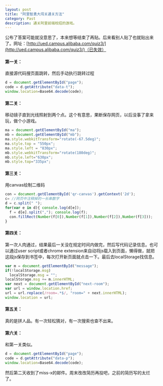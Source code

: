 ```yaml
---
layout: post
title: "阿里智勇大闯关通关方法"
category: Past
description: 通关阿里前端校招的游戏。
---
```

公布了答案可能就没意思了，本来想等结束了再贴。后来看别人贴了也就贴出来了。网址：[http://ued.campus.alibaba.com/quiz3/](http://ued.campus.alibaba.com/quiz3/)（已失效）

#### 第一关：

直接源代码搜页面跳转，然后手动执行跳转过程

``` javascript
d = document.getElementById("page");
code = d.getAttribute("data-t");
window.location=Base64.decode(code);
```

#### 第二关：

移动镜子直到光线照射到两个点。这个有意思，果断保存网页，以后没事了拿来玩，做个小游戏。

``` javascript
ma = document.getElementById("ma");
mb = document.getElementById("mb"); 
ma.style.webkitTransform="rotate(-67.5deg)"; 
ma.style.top = "550px";
ma.style.left = "830px"; 
mb.style.webkitTransform="rotate(180deg)";
mb.style.left="630px";
mb.style.top="335px";
```

#### 第三关：

用canvas绘制二维码

``` javascript
con = document.getElementById('qr-canvas').getContext('2d'); 
c= //网页中注释掉的一长串数字
d = c.split(" "); 
for(var e in d){ console.log(d[e]); 
  f = d[e].split(","); console.log(f); 
  con.fillRect(Number(f[0]),Number(f[1]),Number(f[2]),Number(f[3])); 
}
```

#### 第四关：

第一次人肉通过，结果最后一关没在规定时间内做完，然后写代码记录信息。也可以通过user script或者chrome extension来自动将js载入到页面，懒得做，就把这段js保存到书签中，每次打开新页面就点击一下。最后去localStorage找信息。

``` javascript
var m = document.getElementById("message");
if(!localStorage.msg)
  localStorage.msg = "";
localStorage.msg += m.innerHTML;
var next = document.getElementById("next-room");
var url = window.location.href;
url = url.replace(/room=.*$/, "room=" + next.innerHTML);
window.location = url;
```

#### 第五关：

真的是拼人品。有一次轻松猜对，有一次搜索也查不出来。

#### 第六关：

和第一关类似。

``` javascript
d = document.getElementById("page");
code = d.getAttribute("data-p");
window.location=Base64.decode(code);
```

然后第二天收到了miss-x的邮件。周末改改简历再投吧，之前的简历写的太烂了。